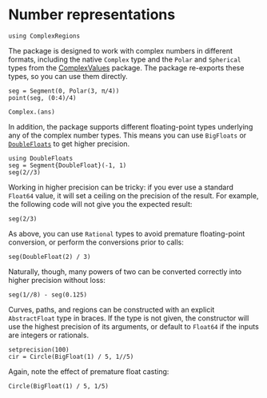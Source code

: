 # Number representations


```@setup examples
using ComplexRegions
```

The package is designed to work with complex numbers in different formats, including the native `Complex` type and the `Polar` and `Spherical` types from the [ComplexValues](https://github.com/complexvariables/ComplexValues.jl) package. The package re-exports these types, so you can use them directly.

```@example examples
seg = Segment(0, Polar(3, π/4))
point(seg, (0:4)/4)
```

```@example examples
Complex.(ans)
```

In addition, the package supports different floating-point types underlying any of the complex number types. This means you can use `BigFloats` or [`DoubleFloats`](https://github.com/JuliaMath/DoubleFloats.jl) to get higher precision.

```@example examples
using DoubleFloats
seg = Segment{DoubleFloat}(-1, 1)
seg(2//3)
```

Working in higher precision can be tricky: if you ever use a standard `Float64` value, it will set a ceiling on the precision of the result. For example, the following code will not give you the expected result:

```@example examples
seg(2/3)
```

As above, you can use `Rational` types to avoid premature floating-point conversion, or perform the conversions prior to calls:

```@example examples
seg(DoubleFloat(2) / 3)
```

Naturally, though, many powers of two can be converted correctly into higher precision without loss:

```@example examples
seg(1//8) - seg(0.125)
```

Curves, paths, and regions can be constructed with an explicit `AbstractFloat` type in braces. If the type is not given, the constructor will use the highest precision of its arguments, or default to `Float64` if the inputs are integers or rationals.

```@example examples
setprecision(100)
cir = Circle(BigFloat(1) / 5, 1//5)
```

Again, note the effect of premature float casting:

```@example examples
Circle(BigFloat(1) / 5, 1/5)
```
